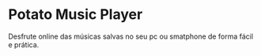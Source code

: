 # Potato Music Player

Desfrute online das músicas salvas no seu pc ou smatphone de forma fácil e prática.


